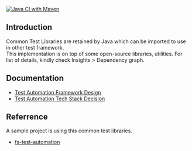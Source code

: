 [![Java CI with Maven](https://github.com/vietnd96/test-automation-fwk/actions/workflows/maven.yml/badge.svg?branch=master)](https://github.com/vietnd96/test-automation-fwk/actions/workflows/maven.yml)

## Introduction

Common Test Libraries are retained by Java which can be imported to use in other test framework.<br>
This implementation is on top of some open-source libraries, utilities. For list of details, kindly check Insights >
Dependency graph.<br>

## Documentation

* [Test Automation Framework Design](https://drive.google.com/file/d/1rBKc4p7IKA5iQXBX6F2gbWUtoq6sY1D9/view?usp=sharing)
* [Test Automation Tech Stack Decision](https://drive.google.com/file/d/125eQoai7GzwMWq6vDXe5K2Hum-WmNyzj/view?usp=sharing)

## Referrence

A sample project is using this common test libraries.<br>

* [fs-test-automation](https://github.com/vietnd96/fs-test-automation)
